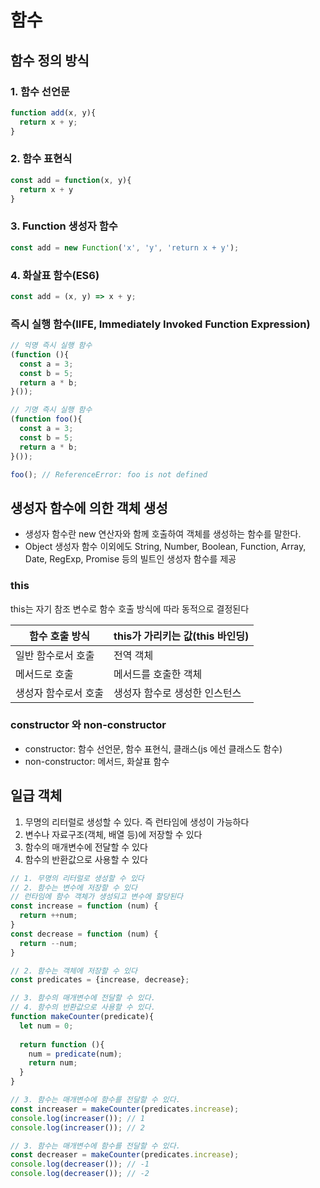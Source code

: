 # 함수

## 함수 정의 방식

### 1. 함수 선언문
```js 
function add(x, y){
  return x + y;
}
```

### 2. 함수 표현식
```js 
const add = function(x, y){
  return x + y
}
```

### 3. Function 생성자 함수
```js 
const add = new Function('x', 'y', 'return x + y');
```

### 4. 화살표 함수(ES6)
```js 
const add = (x, y) => x + y;
```


### 즉시 실행 함수(IIFE, Immediately Invoked Function Expression)
```js
// 익명 즉시 실행 함수
(function (){
  const a = 3;
  const b = 5;
  return a * b;
}());

// 기명 즉시 실행 함수
(function foo(){
  const a = 3;
  const b = 5;
  return a * b;
}());

foo(); // ReferenceError: foo is not defined
```

## 생성자 함수에 의한 객체 생성

- 생성자 함수란 new 연산자와 함께 호출하여 객체를 생성하는 함수를 말한다.
- Object 생성자 함수 이외에도 String, Number, Boolean, Function, Array, Date, RegExp, Promise 등의 빌트인 생성자 함수를 제공

### this
this는 자기 참조 변수로 함수 호출 방식에 따라 동적으로 결정된다

함수 호출 방식 | this가 가리키는 값(this 바인딩)
--- | ---
일반 함수로서 호출 | 전역 객체 
메서드로 호출 | 메서드를 호출한 객체 
생성자 함수로서 호출 | 생성자 함수로 생성한 인스턴스 
 

### constructor 와 non-constructor
- constructor: 함수 선언문, 함수 표현식, 클래스(js 에선 클래스도 함수)
- non-constructor: 메서드, 화살표 함수

## 일급 객체

1. 무명의 리터럴로 생성할 수 있다. 즉 런타임에 생성이 가능하다
2. 변수나 자료구조(객체, 배열 등)에 저장할 수 있다
3. 함수의 매개변수에 전달할 수 있다
4. 함수의 반환값으로 사용할 수 있다 

```ts
// 1. 무명의 리터럴로 생성할 수 있다
// 2. 함수는 변수에 저장할 수 있다
// 런타임에 함수 객체가 생성되고 변수에 할당된다
const increase = function (num) {
  return ++num;
} 
const decrease = function (num) {
  return --num;
} 

// 2. 함수는 객체에 저장할 수 있다
const predicates = {increase, decrease};

// 3. 함수의 매개변수에 전달할 수 있다.
// 4. 함수의 반환값으로 사용할 수 있다.
function makeCounter(predicate){
  let num = 0;
  
  return function (){
    num = predicate(num);
    return num;
  }
}

// 3. 함수는 매개변수에 함수를 전달할 수 있다.
const increaser = makeCounter(predicates.increase);
console.log(increaser()); // 1
console.log(increaser()); // 2

// 3. 함수는 매개변수에 함수를 전달할 수 있다.
const decreaser = makeCounter(predicates.increase);
console.log(decreaser()); // -1
console.log(decreaser()); // -2

```